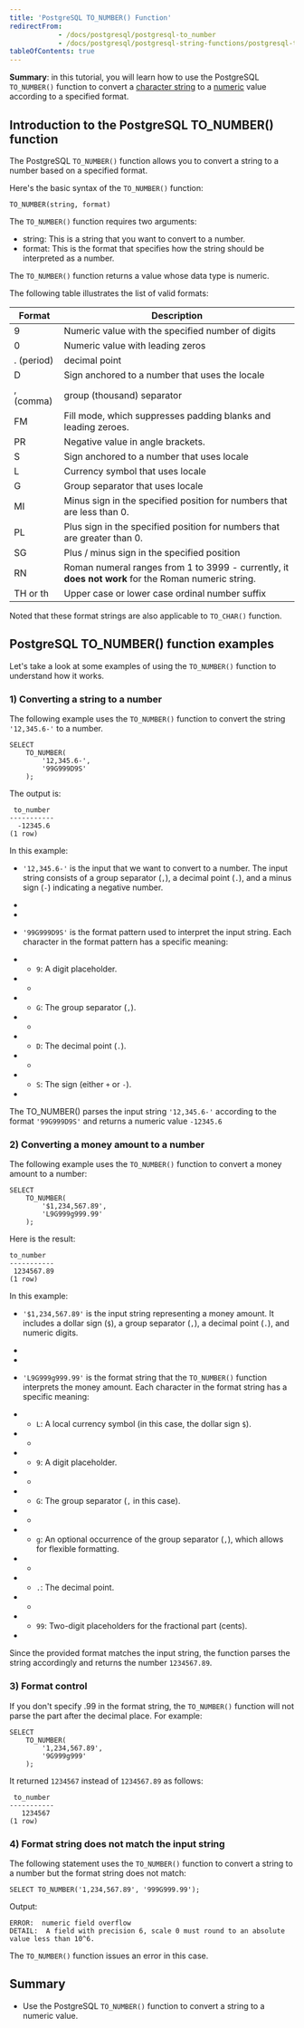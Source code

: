 ```yaml
---
title: 'PostgreSQL TO_NUMBER() Function'
redirectFrom:
            - /docs/postgresql/postgresql-to_number 
            - /docs/postgresql/postgresql-string-functions/postgresql-to_number
tableOfContents: true
---
```


**Summary**: in this tutorial, you will learn how to use the PostgreSQL `TO_NUMBER()` function to convert a [character string](/docs/postgresql/postgresql-char-varchar-text) to a [numeric](https://www.postgresqltutorial.com/postgresql-tutorial/postgresql-numeric) value according to a specified format.

## Introduction to the PostgreSQL TO_NUMBER() function

The PostgreSQL `TO_NUMBER()` function allows you to convert a string to a number based on a specified format.

Here's the basic syntax of the `TO_NUMBER()` function:

```
TO_NUMBER(string, format)
```

The `TO_NUMBER()` function requires two arguments:

- string: This is a string that you want to convert to a number.
- format: This is the format that specifies how the string should be interpreted as a number.

The `TO_NUMBER()` function returns a value whose data type is numeric.

The following table illustrates the list of valid formats:

| Format     | Description                                                                                         |
| ---------- | --------------------------------------------------------------------------------------------------- |
| 9          | Numeric value with the specified number of digits                                                   |
| 0          | Numeric value with leading zeros                                                                    |
| . (period) | decimal point                                                                                       |
| D          | Sign anchored to a number that uses the locale                                                      |
| , (comma)  | group (thousand) separator                                                                          |
| FM         | Fill mode, which suppresses padding blanks and leading zeroes.                                      |
| PR         | Negative value in angle brackets.                                                                   |
| S          | Sign anchored to a number that uses locale                                                          |
| L          | Currency symbol that uses locale                                                                    |
| G          | Group separator that uses locale                                                                    |
| MI         | Minus sign in the specified position for numbers that are less than 0.                              |
| PL         | Plus sign in the specified position for numbers that are greater than 0.                            |
| SG         | Plus / minus sign in the specified position                                                         |
| RN         | Roman numeral ranges from 1 to 3999 - currently, it **does not work** for the Roman numeric string. |
| TH or th   | Upper case or lower case ordinal number suffix                                                      |

Noted that these format strings are also applicable to `TO_CHAR()` function.

## PostgreSQL TO_NUMBER() function examples

Let's take a look at some examples of using the `TO_NUMBER()` function to understand how it works.

### 1) Converting a string to a number

The following example uses the `TO_NUMBER()` function to convert the string `'12,345.6-'` to a number.

```
SELECT
    TO_NUMBER(
        '12,345.6-',
        '99G999D9S'
    );
```

The output is:

```
 to_number
-----------
  -12345.6
(1 row)
```

In this example:

- `'12,345.6-'` is the input that we want to convert to a number. The input string consists of a group separator (`,`), a decimal point (`.`), and a minus sign (`-`) indicating a negative number.

-

-
- `'99G999D9S'` is the format pattern used to interpret the input string. Each character in the format pattern has a specific meaning:

- - `9`: A digit placeholder.
- -
- - `G`: The group separator (`,`).
- -
- - `D`: The decimal point (`.`).
- -
- - `S`: The sign (either `+` or `-`).

-

The TO_NUMBER() parses the input string `'12,345.6-'` according to the format `'99G999D9S'` and returns a numeric value `-12345.6`

### 2) Converting a money amount to a number

The following example uses the `TO_NUMBER()` function to convert a money amount to a number:

```
SELECT
    TO_NUMBER(
        '$1,234,567.89',
        'L9G999g999.99'
    );
```

Here is the result:

```
to_number
-----------
 1234567.89
(1 row)
```

In this example:

- `'$1,234,567.89'` is the input string representing a money amount. It includes a dollar sign (`$`), a group separator (`,`), a decimal point (`.`), and numeric digits.

-

-
- `'L9G999g999.99'` is the format string that the `TO_NUMBER()` function interprets the money amount. Each character in the format string has a specific meaning:

- - `L`: A local currency symbol (in this case, the dollar sign `$`).
- -
- - `9`: A digit placeholder.
- -
- - `G`: The group separator (`,` in this case).
- -
- - `g`: An optional occurrence of the group separator (`,`), which allows for flexible formatting.
- -
- - `.`: The decimal point.
- -
- - `99`: Two-digit placeholders for the fractional part (cents).

-

Since the provided format matches the input string, the function parses the string accordingly and returns the number `1234567.89`.

### 3) Format control

If you don't specify .99 in the format string, the `TO_NUMBER()` function will not parse the part after the decimal place. For example:

```
SELECT
    TO_NUMBER(
        '1,234,567.89',
        '9G999g999'
    );
```

It returned `1234567` instead of `1234567.89` as follows:

```
 to_number
-----------
   1234567
(1 row)
```

### 4) Format string does not match the input string

The following statement uses the `TO_NUMBER()` function to convert a string to a number but the format string does not match:

```
SELECT TO_NUMBER('1,234,567.89', '999G999.99');
```

Output:

```
ERROR:  numeric field overflow
DETAIL:  A field with precision 6, scale 0 must round to an absolute value less than 10^6.
```

The `TO_NUMBER()` function issues an error in this case.

## Summary

- Use the PostgreSQL `TO_NUMBER()` function to convert a string to a numeric value.
